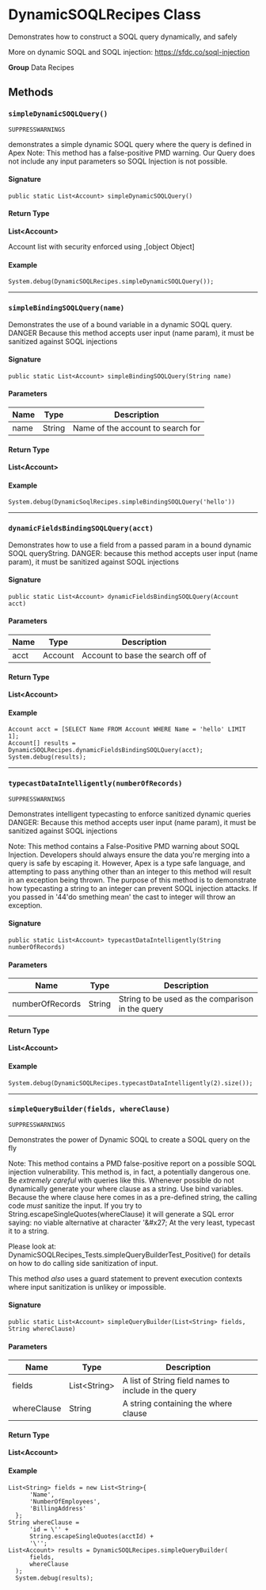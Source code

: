 # DynamicSOQLRecipes Class

Demonstrates how to construct a SOQL query dynamically, and 
safely 
 
More on dynamic SOQL and SOQL injection: 
https://sfdc.co/soql-injection

**Group** Data Recipes

## Methods
### `simpleDynamicSOQLQuery()`

`SUPPRESSWARNINGS`

demonstrates a simple dynamic SOQL query where the query is 
defined in Apex 
Note: This method has a false-positive PMD warning. Our Query 
does not include any input parameters so SOQL Injection is not possible.

#### Signature
```apex
public static List<Account> simpleDynamicSOQLQuery()
```

#### Return Type
**List&lt;Account&gt;**

Account list with security enforced using ,[object Object]

#### Example
```apex
System.debug(DynamicSOQLRecipes.simpleDynamicSOQLQuery());
```

---

### `simpleBindingSOQLQuery(name)`

Demonstrates the use of a bound variable in a dynamic SOQL 
query. DANGER Because this method accepts user input (name param), it 
must be sanitized against SOQL injections

#### Signature
```apex
public static List<Account> simpleBindingSOQLQuery(String name)
```

#### Parameters
| Name | Type | Description |
|------|------|-------------|
| name | String | Name of the account to search for |

#### Return Type
**List&lt;Account&gt;**

#### Example
```apex
System.debug(DynamicSoqlRecipes.simpleBindingSOQLQuery('hello'))
```

---

### `dynamicFieldsBindingSOQLQuery(acct)`

Demonstrates how to use a field from a passed param in a 
bound dynamic SOQL queryString. DANGER: because this method accepts user 
input (name param), it must be sanitized against SOQL injections

#### Signature
```apex
public static List<Account> dynamicFieldsBindingSOQLQuery(Account acct)
```

#### Parameters
| Name | Type | Description |
|------|------|-------------|
| acct | Account | Account to base the search off of |

#### Return Type
**List&lt;Account&gt;**

#### Example
```apex
Account acct = [SELECT Name FROM Account WHERE Name = 'hello' LIMIT 1];
Account[] results = DynamicSOQLRecipes.dynamicFieldsBindingSOQLQuery(acct);
System.debug(results);
```

---

### `typecastDataIntelligently(numberOfRecords)`

`SUPPRESSWARNINGS`

Demonstrates intelligent typecasting to enforce sanitized 
dynamic queries DANGER: Because this method accepts user input 
(name param), it must be sanitized against SOQL injections 
 
Note: This method contains a False-Positive PMD warning about SOQL 
Injection. Developers should always ensure the data you&#x27;re merging into a 
query is safe by escaping it. However, Apex is a type safe language, and 
attempting to pass anything other than an integer to this method will 
result in an exception being thrown. The purpose of this method is to 
demonstrate how typecasting a string to an integer can prevent SOQL 
injection attacks. If you passed in &#x27;44&#x27;do smething mean&#x27; the cast to 
integer will throw an exception.

#### Signature
```apex
public static List<Account> typecastDataIntelligently(String numberOfRecords)
```

#### Parameters
| Name | Type | Description |
|------|------|-------------|
| numberOfRecords | String | String to be used as the comparison in the query |

#### Return Type
**List&lt;Account&gt;**

#### Example
```apex
System.debug(DynamicSOQLRecipes.typecastDataIntelligently(2).size());
```

---

### `simpleQueryBuilder(fields, whereClause)`

`SUPPRESSWARNINGS`

Demonstrates the power of Dynamic SOQL to create a SOQL 
query on the fly 
 
Note: This method contains a PMD false-positive report on a possible 
SOQL injection vulnerability. This method is, in fact, a potentially 
dangerous one. Be *extremely careful* with queries like this. 
Whenever possible do not dynamically generate your 
where clause as a string. Use bind variables. 
Because the where clause here comes in as a pre-defined 
string, the calling code *must* sanitize the input. 
If you try to String.escapeSingleQuotes(whereClause) it will 
generate a SQL error saying: no viable alternative at character &#x27;\&#x27; 
At the very least, typecast it to a string. 
 
Please look at: 
DynamicSOQLRecipes_Tests.simpleQueryBuilderTest_Positive() 
for details on how to do calling side sanitization of input. 
 
This method *also* uses a guard statement to prevent execution 
contexts where input sanitization is unlikey or impossible.

#### Signature
```apex
public static List<Account> simpleQueryBuilder(List<String> fields, String whereClause)
```

#### Parameters
| Name | Type | Description |
|------|------|-------------|
| fields | List&lt;String&gt; | A list of String field names to include in the query |
| whereClause | String | A string containing the where clause |

#### Return Type
**List&lt;Account&gt;**

#### Example
```apex
List<String> fields = new List<String>{
      'Name',
      'NumberOfEmployees',
      'BillingAddress'
  };
String whereClause =
      'id = \'' +
      String.escapeSingleQuotes(acctId) +
      '\'';
List<Account> results = DynamicSOQLRecipes.simpleQueryBuilder(
      fields,
      whereClause
  );
  System.debug(results);
```